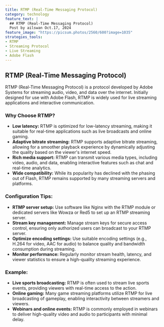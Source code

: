 ```yaml
---
title: RTMP (Real-Time Messaging Protocol)
category: technology
feature_text: |
  ## RTMP (Real-Time Messaging Protocol)
  Post by ailswan Oct.17, 2024
feature_image: "https://picsum.photos/2560/600?image=1035"
strategies_tools:
- RTMP
- Streaming Protocol
- Live Streaming
- Adobe Flash
---
```

## RTMP (Real-Time Messaging Protocol)
RTMP (Real-Time Messaging Protocol) is a protocol developed by Adobe Systems for streaming audio, video, and data over the internet. Initially designed for use with Adobe Flash, RTMP is widely used for live streaming applications and interactive communication.

### Why Choose RTMP?
- **Low latency:** RTMP is optimized for low-latency streaming, making it suitable for real-time applications such as live broadcasts and online gaming.
- **Adaptive bitrate streaming:** RTMP supports adaptive bitrate streaming, allowing for a smoother playback experience by dynamically adjusting the quality based on the viewer's internet speed.
- **Rich media support:** RTMP can transmit various media types, including video, audio, and data, enabling interactive features such as chat and real-time analytics.
- **Wide compatibility:** While its popularity has declined with the phasing out of Flash, RTMP remains supported by many streaming servers and platforms.

### Configuration Tips:
- **RTMP server setup:** Use software like Nginx with the RTMP module or dedicated servers like Wowza or Red5 to set up an RTMP streaming server.
- **Stream key management:** Manage stream keys for secure access control, ensuring only authorized users can broadcast to your RTMP server.
- **Optimize encoding settings:** Use suitable encoding settings (e.g., H.264 for video, AAC for audio) to balance quality and bandwidth consumption during streaming.
- **Monitor performance:** Regularly monitor stream health, latency, and viewer statistics to ensure a high-quality streaming experience.

### Example:
- **Live sports broadcasting:** RTMP is often used to stream live sports events, providing viewers with real-time access to the action.
- **Online gaming:** Many game streaming platforms utilize RTMP for live broadcasting of gameplay, enabling interactivity between streamers and viewers.
- **Webinars and online events:** RTMP is commonly employed in webinars to deliver high-quality video and audio to participants with minimal delay.

